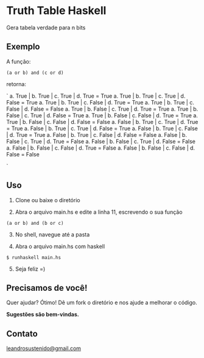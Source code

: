 Truth Table Haskell
==============

Gera tabela verdade para n bits

Exemplo
-------

A função:

`(a or b) and (c or d)`

retorna:

`
a. True | b. True | c. True | d. True = True
a. True | b. True | c. True | d. False = True
a. True | b. True | c. False | d. True = True
a. True | b. True | c. False | d. False = False
a. True | b. False | c. True | d. True = True
a. True | b. False | c. True | d. False = True
a. True | b. False | c. False | d. True = True
a. True | b. False | c. False | d. False = False
a. False | b. True | c. True | d. True = True
a. False | b. True | c. True | d. False = True
a. False | b. True | c. False | d. True = True
a. False | b. True | c. False | d. False = False
a. False | b. False | c. True | d. True = False
a. False | b. False | c. True | d. False = False
a. False | b. False | c. False | d. True = False
a. False | b. False | c. False | d. False = False

`

Uso
---
1. Clone ou baixe o diretório

2. Abra o arquivo main.hs e edite a linha 11, escrevendo o sua função

`(a or b) and (b or c)`

3. No shell, navegue até a pasta

4. Abra o arquivo main.hs com haskell

`$ runhaskell main.hs`

5. Seja feliz =)


Precisamos de você!
-------------------
Quer ajudar? Ótimo!
Dê um fork o diretório e nos ajude a melhorar o código.

**Sugestões são bem-vindas.**

Contato
-------
leandrosustenido@gmail.com
